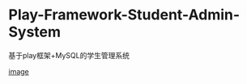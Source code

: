 # Play-Framework-Student-Admin-System
基于play框架+MySQL的学生管理系统


[image](https://raw.githubusercontent.com/zxuu/playFrameworkTest/master/images/%E7%99%BB%E5%BD%95.png)
